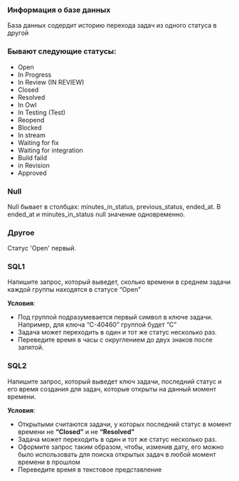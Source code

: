 ### Информация о базе данных

База данных содердит историю перехода задач из одного статуса в другой

### Бывают следующие статусы:
- Open
- In Progress
- In Review (IN REVIEW)
- Closed
- Resolved
- In Owl
- In Testing (Test)
- Reopend
- Blocked
- In stream
- Waiting for fix
- Waiting for integration
- Build faild
- in Revision
- Approved

### Null
Null бывает в столбцах: minutes_in_status, previous_status, ended_at. В ended_at и minutes_in_status null значение одновременно.

### Другое
Статус 'Open' первый. 

### SQL1

Напишите запрос, который выведет, сколько времени в среднем задачи каждой группы находятся в статусе “Open”

**Условия**:
- Под группой подразумевается первый символ в ключе задачи. Например, для ключа “C-40460” группой будет “C”
- Задача может переходить в один и тот же статус несколько раз.
- Переведите время в часы с округлением до двух знаков после запятой.

### SQL2

Напишите запрос, который выведет ключ задачи, последний статус и его время создания для задач, которые открыты на данный момент времени.

**Условия**:
- Открытыми считаются задачи, у которых последний статус в момент времени не **“Closed”** и не **“Resolved”**
- Задача может переходить в один и тот же статус несколько раз.
- Оформите запрос таким образом, чтобы, изменив дату, его можно было использовать для поиска открытых задач в любой момент времени в прошлом
- Переведите время в текстовое представление